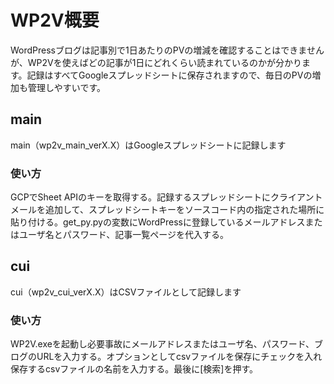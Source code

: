 # WP2V概要

WordPressブログは記事別で1日あたりのPVの増減を確認することはできませんが、WP2Vを使えばどの記事が1日にどれくらい読まれているのかが分かります。記録はすべてGoogleスプレッドシートに保存されますので、毎日のPVの増加も管理しやすいです。

## main
main（wp2v_main_verX.X）はGoogleスプレッドシートに記録します

### 使い方
GCPでSheet APIのキーを取得する。記録するスプレッドシートにクライアントメールを追加して、スプレッドシートキーをソースコード内の指定された場所に貼り付ける。get_py.pyの変数にWordPressに登録しているメールアドレスまたはユーザ名とパスワード、記事一覧ページを代入する。

## cui
cui（wp2v_cui_verX.X）はCSVファイルとして記録します

### 使い方
WP2V.exeを起動し必要事故にメールアドレスまたはユーザ名、パスワード、ブログのURLを入力する。オプションとしてcsvファイルを保存にチェックを入れ保存するcsvファイルの名前を入力する。最後に[検索]を押す。
